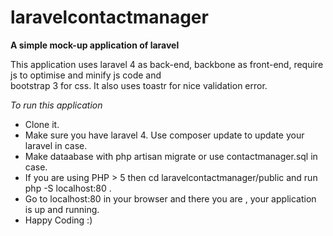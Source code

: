 laravelcontactmanager
=====================

**A simple mock-up application of laravel**

  This application uses laravel 4 as back-end, backbone as front-end, require js to optimise and minify js code and   
  bootstrap 3 for css. It also uses toastr for nice validation error.
  
*To run this application*
- Clone it.
- Make sure you have laravel 4. Use composer update to update your laravel in case.
- Make dataabase with php artisan migrate or use contactmanager.sql in case.
- If you are using PHP > 5 then cd laravelcontactmanager/public and run php -S localhost:80 .
- Go to localhost:80 in your browser and there you are , your application is up and running.
- Happy Coding :)
